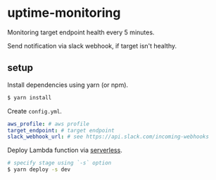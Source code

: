 # uptime-monitoring

Monitoring target endpoint health every 5 minutes.

Send notification via slack webhook, if target isn't healthy.

## setup

Install dependencies using yarn (or npm).

```sh
$ yarn install
```

Create `config.yml`.

```yaml
aws_profile: # aws profile 
target_endpoint: # target endpoint
slack_webhook_url: # see https://api.slack.com/incoming-webhooks
```

Deploy Lambda function via [serverless](https://serverless.com/).

```sh
# specify stage using `-s` option
$ yarn deploy -s dev
```
